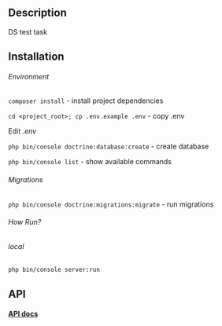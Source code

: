 Description
-------------

DS test task

Installation
-------------
###### Environment

```composer install``` - install project dependencies

```cd <project_root>; cp .env.example .env``` - copy .env

Edit _.env_

```php bin/console doctrine:database:create``` - create database

```php bin/console list``` - show available commands

###### Migrations

```php bin/console doctrine:migrations:migrate``` - run migrations

###### How Run?

###### local
```php bin/console server:run```

API
-------------
#### [API docs](./docs/api/openapi.yaml)
